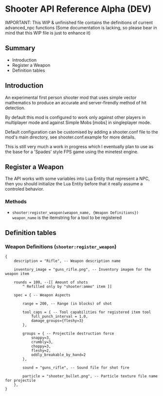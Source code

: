 Shooter API Reference Alpha (DEV)
=================================

IMPORTANT: This WIP & unfinished file contains the definitions of current advanced_npc functions
(Some documentation is lacking, so please bear in mind that this WIP file is just to enhance it)


Summary
-------
* Introduction
* Register a Weapon
* Definition tables


Introduction
------------
An experimental first person shooter mod that uses simple vector mathematics
to produce an accurate and server-firendly method of hit detection.

By default this mod is configured to work only against other players in
multiplayer mode and against Simple Mobs [mobs] in singleplayer mode.

Default configuration can be customised by adding a shooter.conf file to
the mod's main directory, see shooter.conf.example for more details.

This is still very much a work in progress which I eventually plan to use
as the base for a 'Spades' style FPS game using the minetest engine.

Register a Weapon
-----------------
The API works with some variables into Lua Entity that represent a NPC, 
then you should initialize the Lua Entity before that it really assume 
a controled behavior.

### Methods
* `shooter:register_weapon(weapon_name, {Weapon Definitions})`
  `weapon_name` is the itemstring for a tool to be registered

Definition tables
-----------------

### Weapon Definitions (`shooter:register_weapon`)

    {
        description = "Rifle", -- Weapon description name
        
        inventory_image = "guns_rifle.png", -- Inventory imagem for the weapon item
        
        rounds = 100, --[[ Amount of shots 
            ^ Refilled only by "shooter:ammo" item ]]
        
        spec = { -- Weapon Aspects
        
            range = 200, -- Range (in blocks) of shot
            
            tool_caps = { -- Tool capabilities for registered item tool
            	full_punch_interval = 1.0,
            	damage_groups={fleshy=3}
            },
            
            groups = { -- Projectile destruction force 
            	snappy=3, 
            	crumbly=3, 
            	choppy=3, 
            	fleshy=2, 
            	oddly_breakable_by_hand=2
            },
            
            sound = "guns_rifle", -- Sound file for shot fire 
            
            particle = "shooter_bullet.png", -- Particle texture file name for projectile
        },
    }
